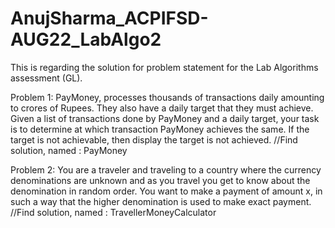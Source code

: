 # AnujSharma_ACPIFSD-AUG22_LabAlgo2
This is regarding the solution for problem statement for the Lab Algorithms assessment (GL).

Problem 1: 
PayMoney, processes thousands of transactions daily amounting to crores of Rupees. They also have a daily target that they must achieve. Given a list of transactions done by PayMoney and a daily target, your task is to determine at which transaction PayMoney achieves the same. If the target is not achievable, then display the target is not achieved.
//Find solution, named : PayMoney

Problem 2: 
You are a traveler and traveling to a country where the currency denominations are unknown and as you travel you get to know about the denomination in random order.
You want to make a payment of amount x, in such a way that the higher denomination is used to make exact payment.
//Find solution, named : TravellerMoneyCalculator
